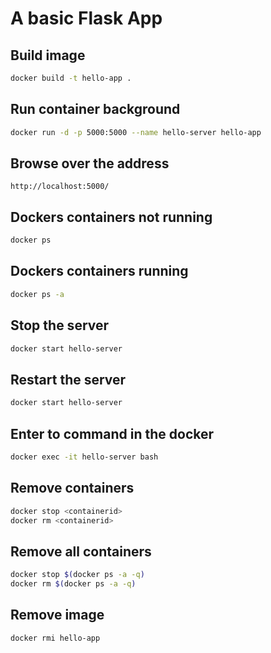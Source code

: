 # A basic Flask App

## Build image
```bash
docker build -t hello-app .
```

## Run container background
```bash
docker run -d -p 5000:5000 --name hello-server hello-app
```

## Browse over the address
```
http://localhost:5000/
```

## Dockers containers not running
```bash
docker ps
```

## Dockers containers running
```bash
docker ps -a
```

## Stop the server
```bash
docker start hello-server
```

## Restart the server
```bash
docker start hello-server
```

## Enter to command in the docker
```bash
docker exec -it hello-server bash
```

## Remove containers
```bash
docker stop <containerid>
docker rm <containerid>
```

## Remove all containers
```bash
docker stop $(docker ps -a -q)
docker rm $(docker ps -a -q)
```

## Remove image
```bash
docker rmi hello-app
```
